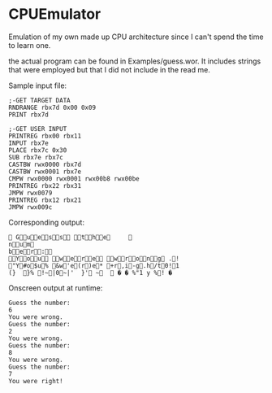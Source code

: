 # CPUEmulator

Emulation of my own made up CPU architecture since I can't spend the time to learn one.

the actual program can be found in Examples/guess.wor. It includes strings that were employed but that I did not include in the read me.

Sample input file:

    ;-GET TARGET DATA
    RNDRANGE rbx7d 0x00 0x09
    PRINT rbx7d
    
    ;-GET USER INPUT
    PRINTREG rbx00 rbx11
    INPUT rbx7e
    PLACE rbx7c 0x30
    SUB rbx7e rbx7c
    CASTBW rwx0000 rbx7d
    CASTBW rwx0001 rbx7e
    CMPW rwx0000 rwx0001 rwx00b8 rwx00be
    PRINTREG rbx22 rbx31
    JMPW rwx0079
    PRINTREG rbx12 rbx21
    JMPW rwx009c

Corresponding output:
    
     Guess the	 
    num
    ber:
    You were wrong .!
    "Y#o$u% &w'e(r)e* +r,i-g.h/t0!1
    (} 	}% !~|0~|'  }' ~   � � %"1 y %! � 

Onscreen output at runtime:
    
    Guess the number:
    6
    You were wrong.
    Guess the number:
    2
    You were wrong.
    Guess the number:
    8
    You were wrong.
    Guess the number:
    7
    You were right!
